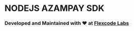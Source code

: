 # NODEJS AZAMPAY SDK


### Developed and Maintained with ❤️ at [Flexcode Labs](https://flexcodelabs.com)
